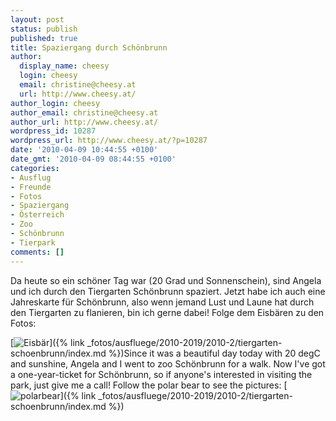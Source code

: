 ```yaml
---
layout: post
status: publish
published: true
title: Spaziergang durch Schönbrunn
author:
  display_name: cheesy
  login: cheesy
  email: christine@cheesy.at
  url: http://www.cheesy.at/
author_login: cheesy
author_email: christine@cheesy.at
author_url: http://www.cheesy.at/
wordpress_id: 10287
wordpress_url: http://www.cheesy.at/?p=10287
date: '2010-04-09 10:44:55 +0100'
date_gmt: '2010-04-09 08:44:55 +0100'
categories:
- Ausflug
- Freunde
- Fotos
- Spaziergang
- Österreich
- Zoo
- Schönbrunn
- Tierpark
comments: []
---
```

<!--:de-->Da heute so ein schöner Tag war (20 Grad und Sonnenschein), sind Angela und ich durch den Tiergarten Schönbrunn spaziert. Jetzt habe ich auch eine Jahreskarte für Schönbrunn, also wenn jemand Lust und Laune hat durch den Tiergarten zu flanieren, bin ich gerne dabei! Folge dem Eisbären zu den Fotos:
[![](http://www.cheesy.at/wp-content/uploads/2010/04/spaziergang-durch-schonbrunn/thumbnail-schönbrunn.jpg "Eisbär")]({% link _fotos/ausfluege/2010-2019/2010-2/tiergarten-schoenbrunn/index.md %})<!--:--><!--:en-->Since it was a beautiful day today with 20 degC and sunshine, Angela and I went to zoo Schönbrunn for a walk. Now I've got a one-year-ticket for Schönbrunn, so if anyone's interested in visiting the park, just give me a call! Follow the polar bear to see the pictures:
[![](http://www.cheesy.at/wp-content/uploads/2010/04/spaziergang-durch-schonbrunn/thumbnail-schönbrunn.jpg "polarbear")]({% link _fotos/ausfluege/2010-2019/2010-2/tiergarten-schoenbrunn/index.md %})<!--:-->
